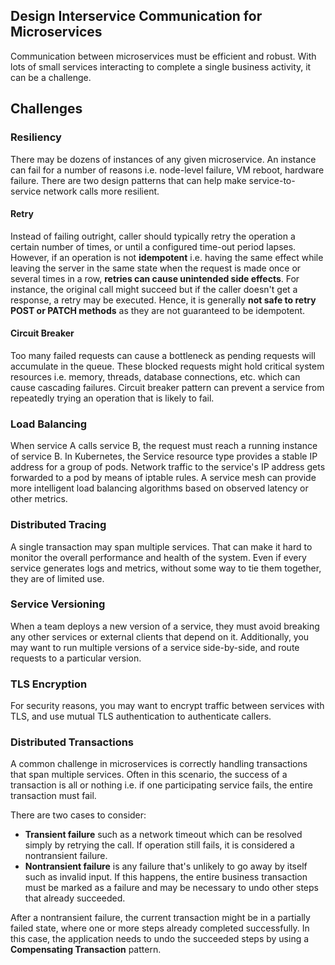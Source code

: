 ## Design Interservice Communication for Microservices

Communication between microservices must be efficient and robust. With lots of small services interacting to complete a single business activity, it can be a challenge.


## Challenges

### Resiliency

There may be dozens of instances of any given microservice. An instance can fail for a number of reasons i.e. node-level failure, VM reboot, hardware failure. There are two design patterns that can help make service-to-service network calls more resilient.

#### Retry

Instead of failing outright, caller should typically retry the operation a certain number of times, or until a configured time-out period lapses. However, if an operation is not **idempotent** i.e. having the same effect while leaving the server in the same state when the request is made once or several times in a row, **retries can cause unintended side effects**. For instance, the original call might succeed but if the caller doesn't get a response, a retry may be executed. Hence, it is generally **not safe to retry POST or PATCH methods** as they are not guaranteed to be idempotent.

#### Circuit Breaker

Too many failed requests can cause a bottleneck as pending requests will accumulate in the queue. These blocked requests might hold critical system resources i.e. memory, threads, database connections, etc. which can cause cascading failures. Circuit breaker pattern can prevent a service from repeatedly trying an operation that is likely to fail. 

### Load Balancing 

When service A calls service B, the request must reach a running instance of service B. In Kubernetes, the Service resource type provides a stable IP address for a group of pods. Network traffic to the service's IP address gets forwarded to a pod by means of iptable rules. A service mesh can provide more intelligent load balancing algorithms based on observed latency or other metrics.

### Distributed Tracing 

A single transaction may span multiple services. That can make it hard to monitor the overall performance and health of the system. Even if every service generates logs and metrics, without some way to tie them together, they are of limited use. 

### Service Versioning 

When a team deploys a new version of a service, they must avoid breaking any other services or external clients that depend on it. Additionally, you may want to run multiple versions of a service side-by-side, and route requests to a particular version. 

### TLS Encryption 

For security reasons, you may want to encrypt traffic between services with TLS, and use mutual TLS authentication to authenticate callers.

### Distributed Transactions

A common challenge in microservices is correctly handling transactions that span multiple services. Often in this scenario, the success of a transaction is all or nothing i.e. if one participating service fails, the entire transaction must fail. 

There are two cases to consider:
- **Transient failure** such as a network timeout which can be resolved simply by retrying the call. If operation still fails, it is considered a nontransient failure.
- **Nontransient failure** is any failure that's unlikely to go away by itself such as invalid input. If this happens, the entire business transaction must be marked as a failure and may be necessary to undo other steps that already succeeded.

After a nontransient failure, the current transaction might be in a partially failed state, where one or more steps already completed successfully. In this case, the application needs to undo the succeeded steps by using a **Compensating Transaction** pattern.
